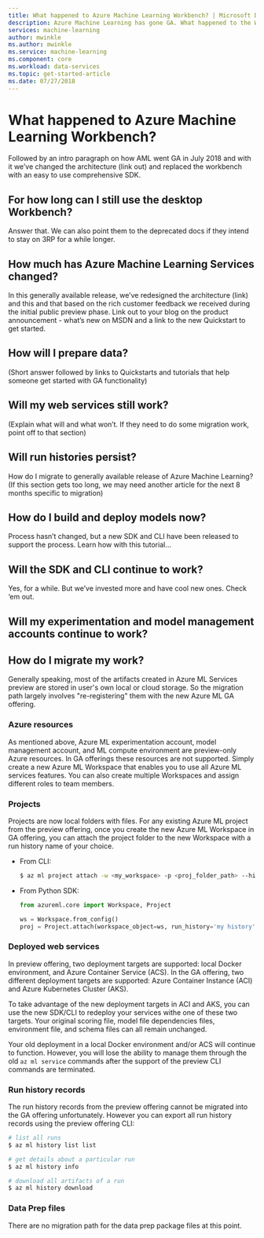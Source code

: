 ```yaml
---
title: What happened to Azure Machine Learning Workbench? | Microsoft Docs
description: Azure Machine Learning has gone GA. What happened to the Workbench application? 
services: machine-learning
author: mwinkle
ms.author: mwinkle
ms.service: machine-learning
ms.component: core
ms.workload: data-services
ms.topic: get-started-article
ms.date: 07/27/2018
---
```

# What happened to Azure Machine Learning Workbench?
 
Followed by an intro paragraph on how AML went GA in July 2018 and with it we’ve changed the architecture (link out) and replaced the workbench with an easy to use comprehensive SDK.
 
## For how long can I still use the desktop Workbench?
Answer that. We can also point them to the deprecated docs if they intend to stay on 3RP for a while longer.
 
## How much has Azure Machine Learning Services changed?
In this generally available release, we’ve redesigned the architecture (link) and this and that based on the rich customer feedback we received during the initial public preview phase. Link out to your blog on the product announcement - what’s new on MSDN and a link to the new Quickstart to get started.
 
## How will I prepare data?
(Short answer followed by links to Quickstarts and tutorials that help someone get started with GA functionality)
 
## Will my web services still work?
(Explain what will and what won’t. If they need to do some migration work, point off to that section)
 
## Will run histories persist?
How do I migrate to generally available release of Azure Machine Learning?
(If this section gets too long, we may need another article for the next 8 months specific to migration)
 
## How do I build and deploy models now?
Process hasn’t changed, but a new SDK and CLI have been released to support the process. Learn how with this tutorial…
 
## Will the SDK and CLI continue to work?
Yes, for a while. But we’ve invested more and have cool new ones. Check ‘em out.
 
## Will my experimentation and model management accounts continue to work?
 
## How do I migrate my work?
Generally speaking, most of the artifacts created in Azure ML Services preview are stored in user's own local or cloud storage. So the migration path largely involves "re-registering" them with the new Azure ML GA offering. 

### Azure resources
As mentioned above, Azure ML experimentation account, model management account, and ML compute environment are preview-only Azure resources. In GA offerings these resources are not supported. Simply create a new Azure ML Workspace that enables you to use all Azure ML services features. You can also create multiple Workspaces and assign different roles to team members.

### Projects
Projects are now local folders with files. For any existing Azure ML project from the preview offering, once you create the new Azure ML Workspace in GA offering, you can attach the project folder to the new Workspace with a run history name of your choice. 

* From CLI:
    ```sh
    $ az ml project attach -w <my_workspace> -p <proj_folder_path> --history <run_history_name>
    ```

* From Python SDK:
    ```python
    from azureml.core import Workspace, Project
    
    ws = Workspace.from_config()
    proj = Project.attach(workspace_object=ws, run_history='my history', directory='c:\projects\mnist')
    ```

### Deployed web services
In preview offering, two deployment targets are supported: local Docker environment, and Azure Container Service (ACS). In the GA offering, two different deployment targets are supported: Azure Container Instance (ACI) and Azure Kubernetes Cluster (AKS). 

To take advantage of the new deployment targets in ACI and AKS, you can use the new SDK/CLI to redeploy your services withe one of these two targets. Your original scoring file, model file dependencies files, environment file, and schema files can all remain unchanged. 

Your old deployment in a local Docker environment and/or ACS will continue to function. However, you will lose the ability to manage them through the old `az ml service` commands after the support of the preview CLI commands are terminated.

### Run history records
The run history records from the preview offering cannot be migrated into the GA offering unfortunately. However you can export all run history records using the preview offering CLI:

```sh
# list all runs
$ az ml history list list

# get details about a particular run
$ az ml history info

# download all artifacts of a run
$ az ml history download
```

### Data Prep files
There are no migration path for the data prep package files at this point.
